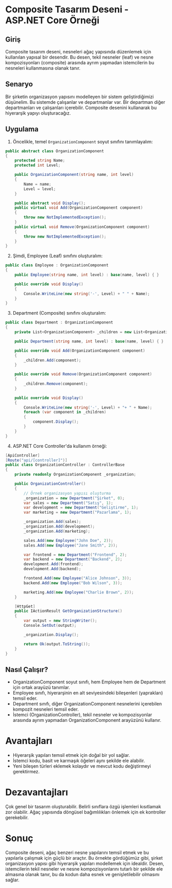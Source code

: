 # Composite Tasarım Deseni - ASP.NET Core Örneği

## Giriş

Composite tasarım deseni, nesneleri ağaç yapısında düzenlemek için kullanılan yapısal bir desendir. Bu desen, tekil nesneler (leaf) ve nesne kompozisyonları (composite) arasında ayrım yapmadan istemcilerin bu nesneleri kullanmasına olanak tanır.

## Senaryo

Bir şirketin organizasyon yapısını modelleyen bir sistem geliştirdiğimizi düşünelim. Bu sistemde çalışanlar ve departmanlar var. Bir departman diğer departmanları ve çalışanları içerebilir. Composite desenini kullanarak bu hiyerarşik yapıyı oluşturacağız.

## Uygulama

1. Öncelikle, temel `OrganizationComponent` soyut sınıfını tanımlayalım:

```csharp
public abstract class OrganizationComponent
{
    protected string Name;
    protected int Level;

    public OrganizationComponent(string name, int level)
    {
        Name = name;
        Level = level;
    }

    public abstract void Display();
    public virtual void Add(OrganizationComponent component)
    {
        throw new NotImplementedException();
    }
    public virtual void Remove(OrganizationComponent component)
    {
        throw new NotImplementedException();
    }
}
```
2. Şimdi, Employee (Leaf) sınıfını oluşturalım:

````csharp
public class Employee : OrganizationComponent
{
    public Employee(string name, int level) : base(name, level) { }

    public override void Display()
    {
        Console.WriteLine(new string('-', Level) + " " + Name);
    }
}
````

3. Department (Composite) sınıfını oluşturalım:
````csharp
public class Department : OrganizationComponent
{
    private List<OrganizationComponent> _children = new List<OrganizationComponent>();

    public Department(string name, int level) : base(name, level) { }

    public override void Add(OrganizationComponent component)
    {
        _children.Add(component);
    }

    public override void Remove(OrganizationComponent component)
    {
        _children.Remove(component);
    }

    public override void Display()
    {
        Console.WriteLine(new string('-', Level) + "+ " + Name);
        foreach (var component in _children)
        {
            component.Display();
        }
    }
}
````
4. ASP.NET Core Controller'da kullanım örneği:

````csharp
[ApiController]
[Route("api/[controller]")]
public class OrganizationController : ControllerBase
{
    private readonly OrganizationComponent _organization;

    public OrganizationController()
    {
        // Örnek organizasyon yapısı oluşturma
        _organization = new Department("Şirket", 0);
        var sales = new Department("Satış", 1);
        var development = new Department("Geliştirme", 1);
        var marketing = new Department("Pazarlama", 1);

        _organization.Add(sales);
        _organization.Add(development);
        _organization.Add(marketing);

        sales.Add(new Employee("John Doe", 2));
        sales.Add(new Employee("Jane Smith", 2));

        var frontend = new Department("Frontend", 2);
        var backend = new Department("Backend", 2);
        development.Add(frontend);
        development.Add(backend);

        frontend.Add(new Employee("Alice Johnson", 3));
        backend.Add(new Employee("Bob Wilson", 3));

        marketing.Add(new Employee("Charlie Brown", 2));
    }

    [HttpGet]
    public IActionResult GetOrganizationStructure()
    {
        var output = new StringWriter();
        Console.SetOut(output);

        _organization.Display();

        return Ok(output.ToString());
    }
}
````
## Nasıl Çalışır?

- OrganizationComponent soyut sınıfı, hem Employee hem de Department için ortak arayüzü tanımlar.
- Employee sınıfı, hiyerarşinin en alt seviyesindeki bileşenleri (yaprakları) temsil eder.
- Department sınıfı, diğer OrganizationComponent nesnelerini içerebilen kompozit nesneleri temsil eder.
- İstemci (OrganizationController), tekil nesneler ve kompozisyonlar arasında ayrım yapmadan OrganizationComponent arayüzünü kullanır.

# Avantajları

- Hiyerarşik yapıları temsil etmek için doğal bir yol sağlar.
- İstemci kodu, basit ve karmaşık öğeleri aynı şekilde ele alabilir.
- Yeni bileşen türleri eklemek kolaydır ve mevcut kodu değiştirmeyi gerektirmez.

# Dezavantajları

Çok genel bir tasarım oluşturabilir. Belirli sınıflara özgü işlemleri kısıtlamak zor olabilir.
Ağaç yapısında döngüsel bağımlılıkları önlemek için ek kontroller gerekebilir.

# Sonuç
Composite deseni, ağaç benzeri nesne yapılarını temsil etmek ve bu yapılarla çalışmak için güçlü bir araçtır. Bu örnekte gördüğümüz gibi, şirket organizasyon yapısı gibi hiyerarşik yapıları modellemek için idealdir. Desen, istemcilerin tekil nesneler ve nesne kompozisyonlarını tutarlı bir şekilde ele almasına olanak tanır, bu da kodun daha esnek ve genişletilebilir olmasını sağlar.